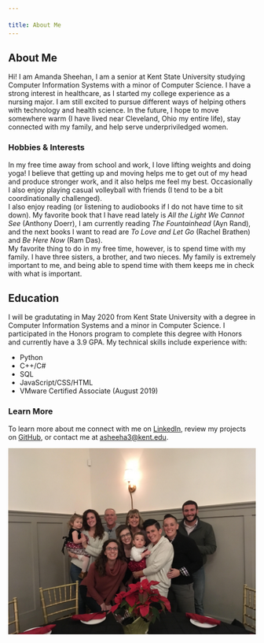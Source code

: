 ```yaml
---

title: About Me
---
```


## About Me

Hi! I am Amanda Sheehan, I am a senior at Kent State University studying Computer Information Systems with a minor of Computer Science. I have a strong interest in healthcare, as I started my college experience as a nursing major. I am still excited to pursue different ways of helping others with technology and health science. In the future, I hope to move somewhere warm (I have lived near Cleveland, Ohio my entire life), stay connected with my family, and help serve underpriviledged women.

### Hobbies & Interests
In my free time away from school and work, I love lifting weights and doing yoga! I believe that getting up and moving helps me to get out of my head and produce stronger work, and it also helps me feel my best. Occasionally I also enjoy playing casual volleyball with friends (I tend to be a bit coordinationally challenged). <br/>
I also enjoy reading (or listening to audiobooks if I do not have time to sit down). My favorite book that I have read lately is *All the Light We Cannot See* (Anthony Doerr), I am currently reading *The Fountainhead* (Ayn Rand), and the next books I want to read are *To Love and Let Go* (Rachel Brathen) and *Be Here Now* (Ram Das). <br/>
My favorite thing to do in my free time, however, is to spend time with my family. I have three sisters, a brother, and two nieces. My family is extremely important to me, and being able to spend time with them keeps me in check with what is important. 

## Education
I will be gradutating in May 2020 from Kent State University with a degree in Computer Information Systems and a minor in Computer Science. I participated in the Honors program to complete this degree with Honors and currently have a 3.9 GPA. My technical skills include experience with: <br/>
* Python
* C++/C#
* SQL
* JavaScript/CSS/HTML
* VMware Certified Associate (August 2019)

### Learn More
To learn more about me connect with me on <a href="https://www.linkedin.com/in/amanda-sheehan-a2254b14a/" target="_blank">LinkedIn</a>, review my projects on <a href="site.github.sheehanab" target="_blank">GitHub</a>, or contact me at [asheeha3@kent.edu](mailto:asheeha3@kent.edu).


![Family Picture](images/family.jpg)
